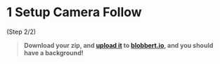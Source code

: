 # 1 Setup Camera Follow
 (Step 2/2)

> **Download your zip, and [upload it](/tutorials/uploadtoserver/) to [blobbert.io](https://blobbert.io/), and you should have a background!**
